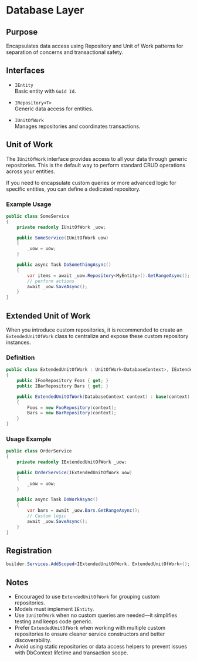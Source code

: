 # Database Layer

## Purpose

Encapsulates data access using Repository and Unit of Work patterns for separation of concerns and transactional safety.

## Interfaces

- `IEntity`  
  Basic entity with `Guid Id`.

- `IRepository<T>`  
  Generic data access for entities.

- `IUnitOfWork`  
  Manages repositories and coordinates transactions.

## Unit of Work

The `IUnitOfWork` interface provides access to all your data through generic repositories. This is the default way to perform standard CRUD operations across your entities.

If you need to encapsulate custom queries or more advanced logic for specific entities, you can define a dedicated repository.

### Example Usage

```csharp
public class SomeService
{
    private readonly IUnitOfWork _uow;

    public SomeService(IUnitOfWork uow)
    {
        _uow = uow;
    }

    public async Task DoSomethingAsync()
    {
        var items = await _uow.Repository<MyEntity>().GetRangeAsync();
        // perform actions
        await _uow.SaveAsync();
    }
}
```

## Extended Unit of Work

When you introduce custom repositories, it is recommended to create an `ExtendedUnitOfWork` class to centralize and expose these custom repository instances.

### Definition

```csharp
public class ExtendedUnitOfWork : UnitOfWork<DatabaseContext>, IExtendedUnitOfWork
{
    public IFooRepository Foos { get; }
    public IBarRepository Bars { get; }

    public ExtendedUnitOfWork(DatabaseContext context) : base(context)
    {
        Foos = new FooRepository(context);
        Bars = new BarRepository(context);
    }
}
```

### Usage Example

```csharp
public class OrderService
{
    private readonly IExtendedUnitOfWork _uow;

    public OrderService(IExtendedUnitOfWork uow)
    {
        _uow = uow;
    }

    public async Task DoWorkAsync()
    {
        var bars = await _uow.Bars.GetRangeAsync();
        // Custom logic
        await _uow.SaveAsync();
    }
}
```

## Registration

```csharp
builder.Services.AddScoped<IExtendedUnitOfWork, ExtendedUnitOfWork>();
```

## Notes

- Encouraged to use `ExtendedUnitOfWork` for grouping custom repositories.
- Models must implement `IEntity`.
- Use `IUnitOfWork` when no custom queries are needed—it simplifies testing and keeps code generic.
- Prefer `ExtendedUnitOfWork` when working with multiple custom repositories to ensure cleaner service constructors and better discoverability.
- Avoid using static repositories or data access helpers to prevent issues with DbContext lifetime and transaction scope.

